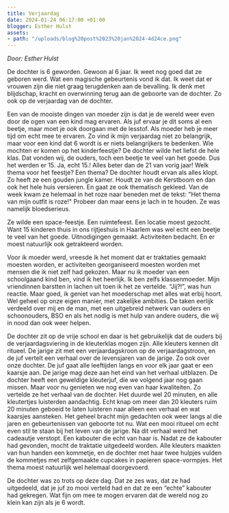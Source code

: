 ```yaml
---
title: Verjaardag
date: 2024-01-24 06:17:00 +01:00
blogger: Esther Hulst
assets:
- path: "/uploads/blog%20post%2023%20jan%2024-4d24ce.png"
---
```


*Door: Esther Hulst*

De dochter is 6 geworden. Gewoon al 6 jaar. Ik weet nog goed dat ze geboren werd. Wat een magische gebeurtenis vond ik dat. Ik weet dat er vrouwen zijn die niet graag terugdenken aan de bevalling. Ik denk met blijdschap, kracht en overwinning terug aan de geboorte van de dochter. Zo ook op de verjaardag van de dochter.

Een van de mooiste dingen van moeder zijn is dat je de wereld weer even door de ogen van een kind mag ervaren. Als juf ervaar je dit soms al een beetje, maar moet je ook doorgaan met de lesstof. Als moeder heb je meer tijd om echt mee te ervaren. Zo vind ik mijn verjaardag niet zo belangrijk, maar voor een kind dat 6 wordt is er niets belangrijkers te bedenken. Wie mochten er komen op het kinderfeestje? De dochter wilde het liefst de hele klas. Dat vonden wij, de ouders, toch een beetje te veel van het goede. Dus het werden er 15. Ja, echt 15.! Alles beter dan de 21 van vorig jaar! Welk thema voor het feestje? Een thema? De dochter houdt ervan als alles klopt. Zo heeft ze een gouden jungle kamer. Houdt ze van de Kerstboom en dan ook het hele huis versieren. En gaat ze ook thematisch gekleed. Van de week kwam ze helemaal in het roze naar beneden met de tekst: "Het thema van mijn outfit is roze!" Probeer dan maar eens je lach in te houden. Ze was namelijk bloedserieus.

Ze wilde een space-feestje. Een ruimtefeest. Een locatie moest gezocht. Want 15 kinderen thuis in ons rijtjeshuis in Haarlem was wel echt een beetje te veel van het goede. Uitnodigingen gemaakt. Activiteiten bedacht. En er moest natuurlijk ook getrakteerd worden.

Voor ik moeder werd, vreesde ik het moment dat er traktaties gemaakt moesten worden, er activiteiten georganiseerd moesten worden met mensen die ik niet zelf had gekozen. Maar nu ik moeder van een schoolgaand kind ben, vind ik het heerlijk. Ik ben zelfs klassenmoeder. Mijn vriendinnen barstten in lachen uit toen ik het ze vertelde. “Jij?!”, was hun reactie. Maar goed, ik geniet van het moederschap met alles wat erbij hoort. Wel geheel op onze eigen manier, met zakelijke ambities. De taken eerlijk verdeeld over mij en de man, met een uitgebreid netwerk van ouders en schoonouders, BSO en als het nodig is met hulp van andere ouders, die wij in nood dan ook weer helpen.

De dochter zit op de vrije school en daar is het gebruikelijk dat de ouders bij de verjaardagsviering in de kleuterklas mogen zijn. Alle kleuters kennen dit ritueel. De jarige zit met een verjaardagskroon op de verjaardagstroon, en de juf vertelt een verhaal over de levensjaren van de jarige. Zo ook over onze dochter. De juf gaat alle leeftijden langs en voor elk jaar gaat er een kaarsje aan. De jarige mag deze aan het eind van het verhaal uitblazen. De dochter heeft een geweldige kleuterjuf, die we volgend jaar nog gaan missen. Maar voor nu genieten we nog even van haar kwaliteiten. Zo vertelde ze het verhaal van de dochter. Het duurde wel 20 minuten, en alle kleutertjes luisterden aandachtig. Echt knap om meer dan 20 kleuters ruim 20 minuten geboeid te laten luisteren naar alleen een verhaal en wat kaarsjes aansteken. Het geheel bracht mijn gedachten ook weer langs al die jaren en gebeurtenissen van geboorte tot nu. Wat een mooi ritueel om echt even stil te staan bij het leven van de jarige. Na dit verhaal werd het cadeautje verstopt. Een kabouter die echt van haar is. Nadat ze de kabouter had gevonden, mocht de traktatie uitgedeeld worden. Alle kleuters maakten van hun handen een kommetje, en de dochter met haar twee hulpjes vulden de kommetjes met zelfgemaakte cupcakes in papieren space-vormpjes. Het thema moest natuurlijk wel helemaal doorgevoerd. 

De dochter was zo trots op deze dag. Dat ze zes was, dat ze had uitgedeeld, dat je juf zo mooi verteld had en dat ze een “echte” kabouter had gekregen. Wat fijn om mee te mogen ervaren dat de wereld nog zo klein kan zijn als je 6 wordt.